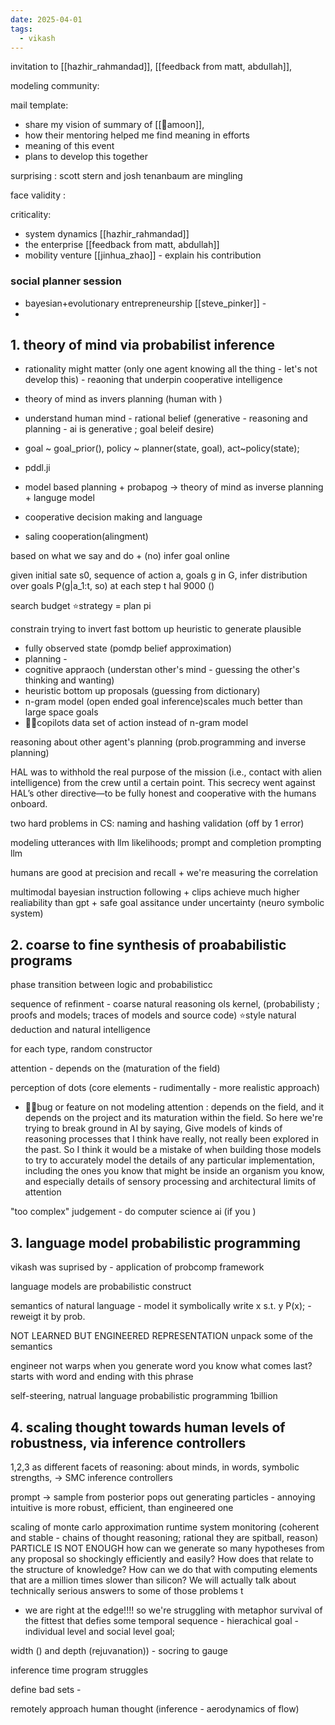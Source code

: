```yaml
---
date: 2025-04-01
tags:
  - vikash
---
```



invitation
to [[hazhir_rahmandad]], [[feedback from matt, abdullah]], 

modeling community: 

mail template: 
- share my vision of summary of [[🌙amoon]], 
- how their mentoring helped me find meaning in efforts
- meaning of this event 
- plans to develop this together

surprising : scott stern and josh tenanbaum are mingling 

face validity : 

criticality: 

- system dynamics [[hazhir_rahmandad]]
- the enterprise [[feedback from matt, abdullah]]
- mobility venture [[jinhua_zhao]] - explain his contribution
### social planner session
- bayesian+evolutionary entrepreneurship [[steve_pinker]] - 
- 


## 1. theory of mind via probabilist inference

- rationality might matter (only one agent knowing all the thing - let's not develop this) - reaoning that underpin cooperative intelligence

- theory of mind as invers planning (human with ) 
- understand human mind - rational belief  (generative - reasoning and planning - ai is generative ; goal beleif desire)
- goal ~ goal_prior(), policy ~ planner(state, goal), act~policy(state); 
- pddl.ji
- model based planning + probapog -> theory of mind as inverse planning + languge model 
- cooperative decision making and language
- saling cooperation(alingment)

based on what we say and do + (no)
infer goal online

given initial sate s0, sequence of action a, goals g in G, 
infer distribution over goals P(g|a_1:t, so) at each step t
hal 9000 ()

search budget
⭐️strategy = plan pi

constrain trying to invert
fast bottom up heuristic to generate plausible
- fully observed state (pomdp belief approximation)
- planning - 
- cognitive appraoch (understan other's mind - guessing the other's thinking and wanting)
- heuristic bottom up proposals (guessing from dictionary)
- n-gram model (open ended goal inference)scales much better than large space goals
- 🙋‍♀️copilots data set of action instead of n-gram model

reasoning about other agent's planning (prob.programming and inverse planning)

HAL was to withhold the real purpose of the mission (i.e., contact with alien intelligence) from the crew until a certain point. This secrecy went against HAL’s other directive—to be fully honest and cooperative with the humans onboard.

two hard problems in CS: naming and hashing validation (off by 1 error)

modeling utterances with llm likelihoods; prompt and completion
prompting llm

humans are good at precision and recall + we're measuring the correlation

multimodal bayesian instruction following + clips achieve much higher realiability than gpt + safe goal assitance under uncertainty (neuro symbolic system)

## 2. coarse to fine synthesis of proababilistic programs

phase transition between logic and probabilisticc 

sequence of refinment - coarse 
natural reasoning ols kernel, (probabilisty ; proofs and models; traces of models and source code)
⭐️style
natural deduction and natural intelligence

for each type, random constructor

attention - depends on the (maturation of the field)

perception of dots (core elements - rudimentally - more realistic approach)
- 🙋‍♀️bug or feature on not modeling attention : depends on the field, and it depends on the project and its maturation within the field. So here we're trying to break ground in AI by saying, Give models of kinds of reasoning processes that I think have really, not really been explored in the past. So I think it would be a mistake of when building those models to try to accurately model the details of any particular implementation, including the ones you know that might be inside an organism you know, and especially details of sensory processing and architectural limits of attention

"too complex" judgement - do computer science ai (if you )
## 3. language model probabilistic programming

vikash was suprised by - application of probcomp framework

language models are probabilistic construct

semantics of natural language - model it symbolically 
write x s.t. y P(x); - reweigt it by prob. 

NOT LEARNED BUT ENGINEERED REPRESENTATION
unpack some of the semantics

engineer not warps 
when you generate word you know what comes last? starts with word and ending with this phrase 

self-steering, natrual language probabilistic programming 1billion

## 4. scaling thought towards human levels of robustness, via inference controllers

1,2,3 as different facets of reasoning: about minds, in words, symbolic strengths, -> SMC
inference controllers 

prompt -> sample from posterior pops out
generating particles - annoying 
intuitive is more robust, efficient, than engineered one

scaling of monte carlo approximation
runtime system monitoring (coherent and stable - chains of thought reasoning; rational they are spitball, reason)
PARTICLE IS NOT ENOUGH
how can we generate so many hypotheses from any proposal so shockingly efficiently and easily? How does that relate to the structure of knowledge? How can we do that with computing elements that are a million times slower than silicon? We will actually talk about technically serious answers to some of those problems t

- we are right at the edge!!!! so we're struggling with metaphor 
survival of the fittest that defies some temporal sequence - hierachical goal - individual level and social level goal; 

width () and depth (rejuvanation)) - socring to gauge

inference time program struggles

define bad sets - 

remotely approach human thought (inference - aerodynamics of flow)

